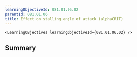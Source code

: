```yaml
---
learningObjectiveId: 081.01.06.02
parentId: 081.01.06
title: Effect on stalling angle of attack (alphaCRIT)
---
```


```tsx eval
<LearningOBjectives learningObjectiveId={081.01.06.02} />
```

## Summary
